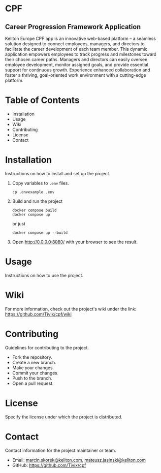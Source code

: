 # CPF
## Career Progression Framework Application
Kellton Europe CPF app is an innovative web-based platform – a seamless solution designed to connect employees, managers, and directors to facilitate the career development of each team member. This dynamic application empowers employees to track progress and milestones toward their chosen career paths. Managers and directors can easily oversee employee development, monitor assigned goals, and provide essential support for continuous growth. Experience enhanced collaboration and foster a thriving, goal-oriented work environment with a cutting-edge platform.

# Table of Contents
- Installation
- Usage
- Wiki
- Contributing
- License
- Contact


# Installation
Instructions on how to install and set up the project.

1. Copy variables to `.env` files.
    ```
    cp .envexample .env
    ```
2. Build and run the project
    ```
   docker compose build
   docker compose up
   ```
   or just
    ```
    docker compose up --build
    ```
3. Open http://0.0.0.0:8080/ with your browser to see the result.

# Usage
Instructions on how to use the project.

# Wiki
For more information, check out the project's wiki under the link: https://github.com/Tivix/cpf/wiki

# Contributing
Guidelines for contributing to the project.

- Fork the repository.
- Create a new branch.
- Make your changes.
- Commit your changes.
- Push to the branch.
- Open a pull request.

# License
Specify the license under which the project is distributed.

# Contact
Contact information for the project maintainer or team.

- Email: marcin.skorek@kellton.com, mateusz.jasinski@kellton.com
- GitHub: https://github.com/Tivix/cpf

